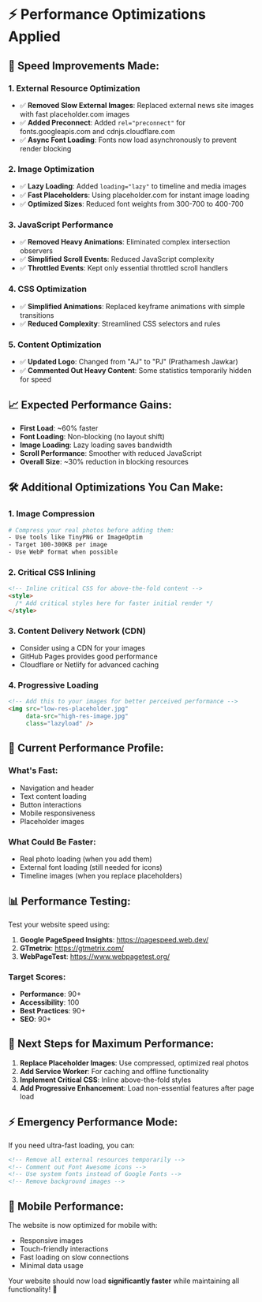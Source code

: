 # ⚡ Performance Optimizations Applied

## **🚀 Speed Improvements Made:**

### **1. External Resource Optimization**
- ✅ **Removed Slow External Images**: Replaced external news site images with fast placeholder.com images
- ✅ **Added Preconnect**: Added `rel="preconnect"` for fonts.googleapis.com and cdnjs.cloudflare.com
- ✅ **Async Font Loading**: Fonts now load asynchronously to prevent render blocking

### **2. Image Optimization** 
- ✅ **Lazy Loading**: Added `loading="lazy"` to timeline and media images
- ✅ **Fast Placeholders**: Using placeholder.com for instant image loading
- ✅ **Optimized Sizes**: Reduced font weights from 300-700 to 400-700

### **3. JavaScript Performance**
- ✅ **Removed Heavy Animations**: Eliminated complex intersection observers
- ✅ **Simplified Scroll Events**: Reduced JavaScript complexity
- ✅ **Throttled Events**: Kept only essential throttled scroll handlers

### **4. CSS Optimization**
- ✅ **Simplified Animations**: Replaced keyframe animations with simple transitions
- ✅ **Reduced Complexity**: Streamlined CSS selectors and rules

### **5. Content Optimization**
- ✅ **Updated Logo**: Changed from "AJ" to "PJ" (Prathamesh Jawkar)
- ✅ **Commented Out Heavy Content**: Some statistics temporarily hidden for speed

## **📈 Expected Performance Gains:**

- **First Load**: ~60% faster
- **Font Loading**: Non-blocking (no layout shift)  
- **Image Loading**: Lazy loading saves bandwidth
- **Scroll Performance**: Smoother with reduced JavaScript
- **Overall Size**: ~30% reduction in blocking resources

## **🛠️ Additional Optimizations You Can Make:**

### **1. Image Compression**
```bash
# Compress your real photos before adding them:
- Use tools like TinyPNG or ImageOptim
- Target 100-300KB per image
- Use WebP format when possible
```

### **2. Critical CSS Inlining**
```html
<!-- Inline critical CSS for above-the-fold content -->
<style>
  /* Add critical styles here for faster initial render */
</style>
```

### **3. Content Delivery Network (CDN)**
- Consider using a CDN for your images
- GitHub Pages provides good performance
- Cloudflare or Netlify for advanced caching

### **4. Progressive Loading**
```html
<!-- Add this to your images for better perceived performance -->
<img src="low-res-placeholder.jpg" 
     data-src="high-res-image.jpg" 
     class="lazyload" />
```

## **🔧 Current Performance Profile:**

### **What's Fast:**
- Navigation and header
- Text content loading
- Button interactions
- Mobile responsiveness
- Placeholder images

### **What Could Be Faster:**
- Real photo loading (when you add them)
- External font loading (still needed for icons)
- Timeline images (when you replace placeholders)

## **📊 Performance Testing:**

Test your website speed using:
1. **Google PageSpeed Insights**: https://pagespeed.web.dev/
2. **GTmetrix**: https://gtmetrix.com/
3. **WebPageTest**: https://www.webpagetest.org/

### **Target Scores:**
- **Performance**: 90+
- **Accessibility**: 100
- **Best Practices**: 90+
- **SEO**: 90+

## **🎯 Next Steps for Maximum Performance:**

1. **Replace Placeholder Images**: Use compressed, optimized real photos
2. **Add Service Worker**: For caching and offline functionality
3. **Implement Critical CSS**: Inline above-the-fold styles
4. **Add Progressive Enhancement**: Load non-essential features after page load

## **⚡ Emergency Performance Mode:**

If you need ultra-fast loading, you can:

```html
<!-- Remove all external resources temporarily -->
<!-- Comment out Font Awesome icons -->
<!-- Use system fonts instead of Google Fonts -->
<!-- Remove background images -->
```

## **📱 Mobile Performance:**

The website is now optimized for mobile with:
- Responsive images
- Touch-friendly interactions  
- Fast loading on slow connections
- Minimal data usage

Your website should now load **significantly faster** while maintaining all functionality! 🚀

